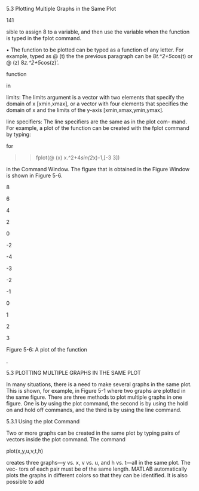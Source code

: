 5.3 Plotting Multiple Graphs in the Same Plot

141

sible  to  assign  8  to  a  variable,  and  then  use  the  variable  when  the  function  is
typed in the fplot command.

• The function to be plotted can be typed as a function of any letter. For example,
typed  as  @  (t)
the
the  previous  paragraph  can  be
8*t.^2+5*cos(t) or @ (z) 8*z.^2+5*cos(z)’.

function

in

limits:   The limits argument is  a vector  with two elements that specify the
domain  of  x  [xmin,xmax],  or  a  vector  with  four  elements  that  specifies  the
domain of x and the limits of the y-axis [xmin,xmax,ymin,ymax].

line specifiers:   The  line  specifiers  are  the  same  as  in  the  plot  com-
mand. For example, a plot of the function
 can
be created with the fplot command by typing:

 for

>> fplot(@ (x) x.^2+4*sin(2*x)-1,[-3 3])

in the Command Window. The figure that is obtained in the Figure Window is
shown in Figure 5-6.

8

6

4

2

0

-2

-4

-3

-2

-1

0

1

2

3

Figure 5-6: A plot of the function

.

5.3 PLOTTING MULTIPLE GRAPHS IN THE SAME PLOT

In many situations, there is a need to make several graphs in the same plot. This
is shown, for example, in Figure 5-1 where two graphs are plotted in the same
figure. There are three methods to plot multiple graphs in one figure. One is by
using the plot command, the second is by using the hold on and hold off
commands, and the third is by using the line command.

5.3.1 Using the plot Command

Two or more graphs can be created in the same plot by typing pairs of vectors
inside the plot command. The command

plot(x,y,u,v,t,h)

creates three graphs—y vs. x, v vs. u, and h vs. t—all in the same plot. The vec-
tors of each pair must be of the same length. MATLAB automatically plots the
graphs in different colors so that they can be identified. It is also possible to add

